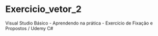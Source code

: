 # Exercicio_vetor_2
Visual Studio Básico - Aprendendo na prática - Exercício de Fixação e Propostos / Udemy C#
